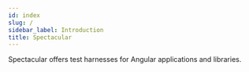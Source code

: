 ```yaml
---
id: index
slug: /
sidebar_label: Introduction
title: Spectacular
---
```


Spectacular offers test harnesses for Angular applications and libraries.
